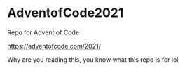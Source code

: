 # AdventofCode2021
Repo for Advent of Code

https://adventofcode.com/2021/

Why are you reading this, you know what this repo is for lol
